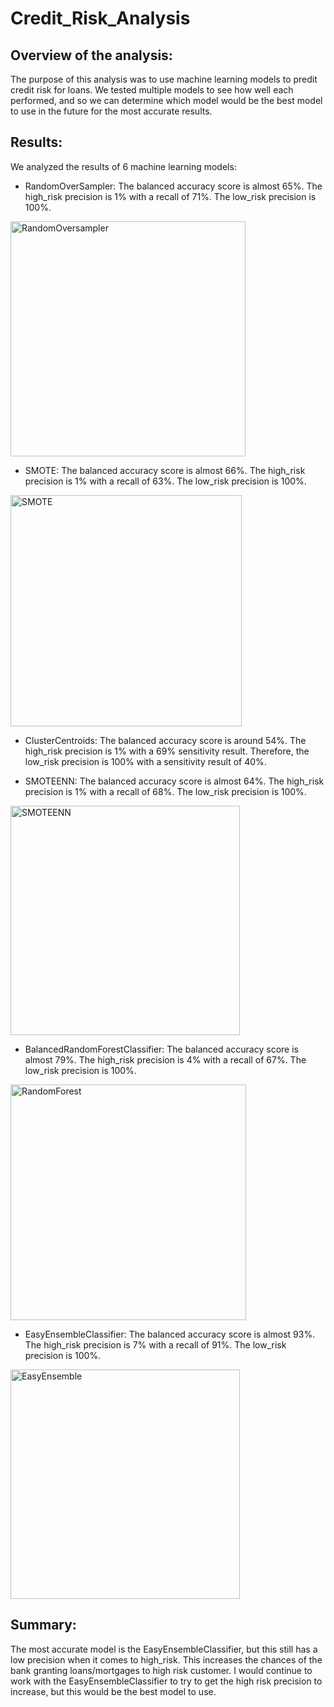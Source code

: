 # Credit_Risk_Analysis

## Overview of the analysis: 
The purpose of this analysis was to use machine learning models to predit credit risk for loans. We tested multiple models to see how well each performed, and so we can determine which model would be the best model to use in the future for the most accurate results.

## Results: 
We analyzed the results of 6 machine learning models:

* RandomOverSampler: The balanced accuracy score is almost 65%. The high_risk precision is 1% with a recall of 71%. The low_risk precision is 100%.

<img width="376" alt="RandomOversampler" src="https://user-images.githubusercontent.com/99056132/183273655-be4034e1-240c-4bfb-b1bb-9fd6e2f59ad5.png">

* SMOTE: The balanced accuracy score is almost 66%. The high_risk precision is 1% with a recall of 63%. The low_risk precision is 100%.
<img width="370" alt="SMOTE" src="https://user-images.githubusercontent.com/99056132/183273662-d83535ca-5cbd-4ade-b4ca-9d54738460f4.png">

* ClusterCentroids: The balanced accuracy score is around 54%. The high_risk precision is 1% with a 69% sensitivity result. Therefore, the low_risk precision is 100% with a sensitivity result of 40%.

* SMOTEENN: The balanced accuracy score is almost 64%. The high_risk precision is 1% with a recall of 68%. The low_risk precision is 100%.
<img width="367" alt="SMOTEENN" src="https://user-images.githubusercontent.com/99056132/183273668-c7d34085-350c-4a57-9eaf-026550467d0f.png">

* BalancedRandomForestClassifier: The balanced accuracy score is almost 79%. The high_risk precision is 4% with a recall of 67%. The low_risk precision is 100%.
<img width="377" alt="RandomForest" src="https://user-images.githubusercontent.com/99056132/183273672-560f54c4-a33c-495a-ba51-90c510645b91.png">

* EasyEnsembleClassifier: The balanced accuracy score is almost 93%. The high_risk precision is 7% with a recall of 91%. The low_risk precision is 100%.
<img width="367" alt="EasyEnsemble" src="https://user-images.githubusercontent.com/99056132/183273678-18f55932-f902-408a-97ee-996fbf9ccbea.png">

## Summary: 
The most accurate model is the EasyEnsembleClassifier, but this still has a low precision when it comes to high_risk. This increases the chances of the bank granting loans/mortgages to high risk customer. I would continue to work with the EasyEnsembleClassifier to try to get the high risk precision to increase, but this would be the best model to use.
